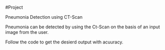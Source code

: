 #Project

Pneumonia Detection using CT-Scan

Pneumonia can be detected by using the Ct-Scan on the basis of an input image from the user.

Follow the code to get the desierd output with acuuracy.